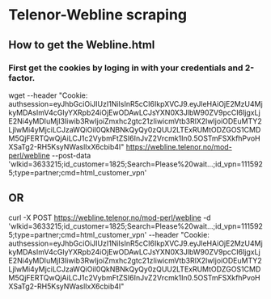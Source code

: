 # Telenor-Webline scraping

## How to get the Webline.html

### First get the cookies by loging in with your credentials and 2-factor.


wget --header "Cookie: authsession=eyJhbGciOiJIUzI1NiIsInR5cCI6IkpXVCJ9.eyJleHAiOjE2MzU4MjkyMDAsImV4cGlyYXRpb24iOjEwODAwLCJsYXN0X3JlbW90ZV9pcCI6IjgxLjE2Ni4yMDIuMjI3Iiwib3RwIjoiZmxhc2gtc21zIiwicmVtb3RlX2lwIjoiODEuMTY2LjIwMi4yMjciLCJzaWQiOiI0QkNBNkQyQy0zQUU2LTExRUMtODZGOS1CMDM5QjFERTQwQjAiLCJ1c2VybmFtZSI6InJvZ2Vrcmk1In0.5OSTmFSXkfhPvoHXSaTg2-RH5KsyNWaslIxX6cbib4I" https://webline.telenor.no/mod-perl/webline --post-data 'wlkid=3633215;id_customer=1825;Search=Please%20wait...;id_vpn=1115925;type=partner;cmd=html_customer_vpn'

## OR

curl -X POST https://webline.telenor.no/mod-perl/webline -d 'wlkid=3633215;id_customer=1825;Search=Please%20wait...;id_vpn=1115925;type=partner;cmd=html_customer_vpn' --header "Cookie: authsession=eyJhbGciOiJIUzI1NiIsInR5cCI6IkpXVCJ9.eyJleHAiOjE2MzU4MjkyMDAsImV4cGlyYXRpb24iOjEwODAwLCJsYXN0X3JlbW90ZV9pcCI6IjgxLjE2Ni4yMDIuMjI3Iiwib3RwIjoiZmxhc2gtc21zIiwicmVtb3RlX2lwIjoiODEuMTY2LjIwMi4yMjciLCJzaWQiOiI0QkNBNkQyQy0zQUU2LTExRUMtODZGOS1CMDM5QjFERTQwQjAiLCJ1c2VybmFtZSI6InJvZ2Vrcmk1In0.5OSTmFSXkfhPvoHXSaTg2-RH5KsyNWaslIxX6cbib4I"